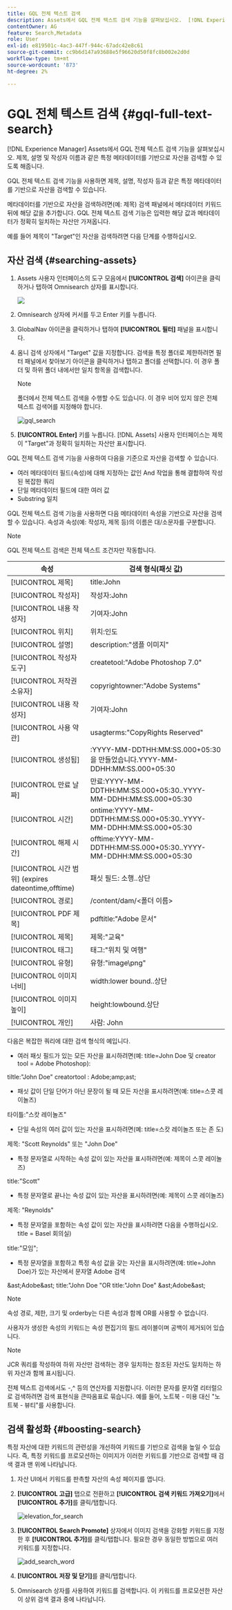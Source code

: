 ```yaml
---
title: GQL 전체 텍스트 검색
description: Assets에서 GQL 전체 텍스트 검색 기능을 살펴보십시오.  [!DNL Experience Manager]  제목, 설명 및 작성자 이름과 같은 특정 메타데이터를 기반으로 자산을 검색할 수 있도록 해줍니다.
contentOwner: AG
feature: Search,Metadata
role: User
exl-id: e819501c-4ac3-447f-944c-67adc42e8c61
source-git-commit: cc9b6d147a93688e5f96620d50f8fc8b002e2d0d
workflow-type: tm+mt
source-wordcount: '873'
ht-degree: 2%

---
```


# GQL 전체 텍스트 검색 {#gql-full-text-search}

[!DNL Experience Manager] Assets에서 GQL 전체 텍스트 검색 기능을 살펴보십시오. 제목, 설명 및 작성자 이름과 같은 특정 메타데이터를 기반으로 자산을 검색할 수 있도록 해줍니다.

GQL 전체 텍스트 검색 기능을 사용하면 제목, 설명, 작성자 등과 같은 특정 메타데이터를 기반으로 자산을 검색할 수 있습니다.

메타데이터를 기반으로 자산을 검색하려면(예: 제목) 검색 패널에서 메타데이터 키워드 뒤에 해당 값을 추가합니다. GQL 전체 텍스트 검색 기능은 입력한 해당 값과 메타데이터가 정확히 일치하는 자산만 가져옵니다.

예를 들어 제목이 &quot;Target&quot;인 자산을 검색하려면 다음 단계를 수행하십시오.

## 자산 검색 {#searching-assets}

1. Assets 사용자 인터페이스의 도구 모음에서 **[!UICONTROL 검색]** 아이콘을 클릭하거나 탭하여 Omnisearch 상자를 표시합니다.

   ![](assets/do-not-localize/chlimage_1.png)

1. Omnisearch 상자에 커서를 두고 Enter 키를 누릅니다.
1. GlobalNav 아이콘을 클릭하거나 탭하여 **[!UICONTROL 필터]** 패널을 표시합니다.
1. 옴니 검색 상자에서 &quot;Target&quot; 값을 지정합니다. 검색을 특정 폴더로 제한하려면 필터 패널에서 찾아보기 아이콘을 클릭하거나 탭하고 폴더를 선택합니다. 이 경우 폴더 및 하위 폴더 내에서만 일치 항목을 검색합니다.

   >[!NOTE]
   >
   >폴더에서 전체 텍스트 검색을 수행할 수도 있습니다. 이 경우 비어 있지 않은 전체 텍스트 검색어를 지정해야 합니다.

   ![gql_search](assets/gql_search.png)

1. **[!UICONTROL Enter]** 키를 누릅니다. [!DNL Assets] 사용자 인터페이스는 제목이 &quot;Target&quot;과 정확히 일치하는 자산만 표시합니다.

GQL 전체 텍스트 검색 기능을 사용하여 다음을 기준으로 자산을 검색할 수 있습니다.

* 여러 메타데이터 필드(속성)에 대해 지정하는 값인 And 작업을 통해 결합하여 작성된 복잡한 쿼리
* 단일 메타데이터 필드에 대한 여러 값
* Substring 일치

GQL 전체 텍스트 검색 기능을 사용하면 다음 메타데이터 속성을 기반으로 자산을 검색할 수 있습니다. 속성과 속성(예: 작성자, 제목 등)의 이름은 대/소문자를 구분합니다.

>[!NOTE]
>
>GQL 전체 텍스트 검색은 전체 텍스트 조건자만 작동합니다.

| 속성 | 검색 형식(패싯 값) |
|---|---|
| [!UICONTROL 제목] | title:John |
| [!UICONTROL 작성자] | 작성자:John |
| [!UICONTROL 내용 작성자] | 기여자:John |
| [!UICONTROL 위치] | 위치:인도 |
| [!UICONTROL 설명] | description:&quot;샘플 이미지&quot; |
| [!UICONTROL 작성자 도구] | createtool:&quot;Adobe Photoshop 7.0&quot; |
| [!UICONTROL 저작권 소유자] | copyrightowner:&quot;Adobe Systems&quot; |
| [!UICONTROL 내용 작성자] | 기여자:John |
| [!UICONTROL 사용 약관] | usagterms:&quot;CopyRights Reserved&quot; |
| [!UICONTROL 생성됨] | :YYYY-MM-DDTHH:MM:SS.000+05:30을 만들었습니다.YYYY-MM-DDHH:MM:SS.000+05:30 |
| [!UICONTROL 만료 날짜] | 만료:YYYY-MM-DDTHH:MM:SS.000+05:30..YYYY-MM-DDHH:MM:SS.000+05:30 |
| [!UICONTROL 시간] | ontime:YYYY-MM-DDTHH:MM:SS.000+05:30..YYYY-MM-DDHH:MM:SS.000+05:30 |
| [!UICONTROL 해제 시간] | offtime:YYYY-MM-DDTHH:MM:SS.000+05:30..YYYY-MM-DDHH:MM:SS.000+05:30 |
| [!UICONTROL 시간 범위] (expires dateontime,offtime) | 패싯 필드: 소행..상단 |
| [!UICONTROL 경로] | /content/dam/&lt;폴더 이름> |
| [!UICONTROL PDF 제목] | pdftitle:&quot;Adobe 문서&quot; |
| [!UICONTROL 제목] | 제목:&quot;교육&quot; |
| [!UICONTROL 태그] | 태그:&quot;위치 및 여행&quot; |
| [!UICONTROL 유형] | 유형:&quot;image\png&quot; |
| [!UICONTROL 이미지 너비] | width:lower bound..상단 |
| [!UICONTROL 이미지 높이] | height:lowbound.상단 |
| [!UICONTROL 개인] | 사람: John |

다음은 복잡한 쿼리에 대한 검색 형식의 예입니다.

* 여러 패싯 필드가 있는 모든 자산을 표시하려면(예: title=John Doe 및 creator tool = Adobe Photoshop):

tiltle:&quot;John Doe&quot; creatortool : Adobe;amp;ast;

* 패싯 값이 단일 단어가 아닌 문장이 될 때 모든 자산을 표시하려면(예: title=스콧 레이놀즈)

타이틀:&quot;스캇 레이놀즈&quot;

* 단일 속성의 여러 값이 있는 자산을 표시하려면(예: title=스캇 레이놀즈 또는 존 도)

제목: &quot;Scott Reynolds&quot; 또는 &quot;John Doe&quot;

* 특정 문자열로 시작하는 속성 값이 있는 자산을 표시하려면(예: 제목이 스콧 레이놀즈)

title:&quot;Scott&quot;

* 특정 문자열로 끝나는 속성 값이 있는 자산을 표시하려면(예: 제목이 스콧 레이놀즈)

제목: &quot;Reynolds&quot;

* 특정 문자열을 포함하는 속성 값이 있는 자산을 표시하려면 다음을 수행하십시오. title = Basel 회의실)

title:&quot;모임&quot;;

* 특정 문자열을 포함하고 특정 속성 값을 갖는 자산을 표시하려면(예: title=John Doe)가 있는 자산에서 문자열 Adobe 검색

&amp;ast;Adobe&amp;ast; title:&quot;John Doe &quot;OR title:&quot;John Doe&quot; &amp;ast;Adobe&amp;ast;

>[!NOTE]
>
>속성 경로, 제한, 크기 및 orderby는 다른 속성과 함께 OR를 사용할 수 없습니다.
>
>사용자가 생성한 속성의 키워드는 속성 편집기의 필드 레이블이며 공백이 제거되어 있습니다.

>[!NOTE]
>
>JCR 쿼리를 작성하여 하위 자산만 검색하는 경우 일치하는 참조된 자산도 일치하는 하위 자산과 함께 표시됩니다.

전체 텍스트 검색에서도 -,^ 등의 연산자를 지원합니다. 이러한 문자를 문자열 리터럴으로 검색하려면 검색 표현식을 큰따옴표로 묶습니다. 예를 들어, 노트북 - 미용 대신 &quot;노트북 - 뷰티&quot;를 사용합니다.

## 검색 활성화 {#boosting-search}

특정 자산에 대한 키워드의 관련성을 개선하여 키워드를 기반으로 검색을 높일 수 있습니다. 즉, 특정 키워드를 프로모션하는 이미지가 이러한 키워드를 기반으로 검색할 때 검색 결과 맨 위에 나타납니다.

1. 자산 UI에서 키워드를 판촉할 자산의 속성 페이지를 엽니다.
1. **[!UICONTROL 고급]** 탭으로 전환하고 **[!UICONTROL 검색 키워드 가져오기]**&#x200B;에서 **[!UICONTROL 추가]**&#x200B;를 클릭/탭합니다.

   ![elevation_for_search](assets/elevate_for_search.png)

1. **[!UICONTROL Search Promote]** 상자에서 이미지 검색을 강화할 키워드를 지정한 후 **[!UICONTROL 추가]**&#x200B;를 클릭/탭합니다. 필요한 경우 동일한 방법으로 여러 키워드를 지정합니다.

   ![add_search_word](assets/add_search_word.png)

1. **[!UICONTROL 저장 및 닫기]**&#x200B;를 클릭/탭합니다.
1. Omnisearch 상자를 사용하여 키워드를 검색합니다. 이 키워드를 프로모션한 자산이 상위 검색 결과 중에 나타납니다.
